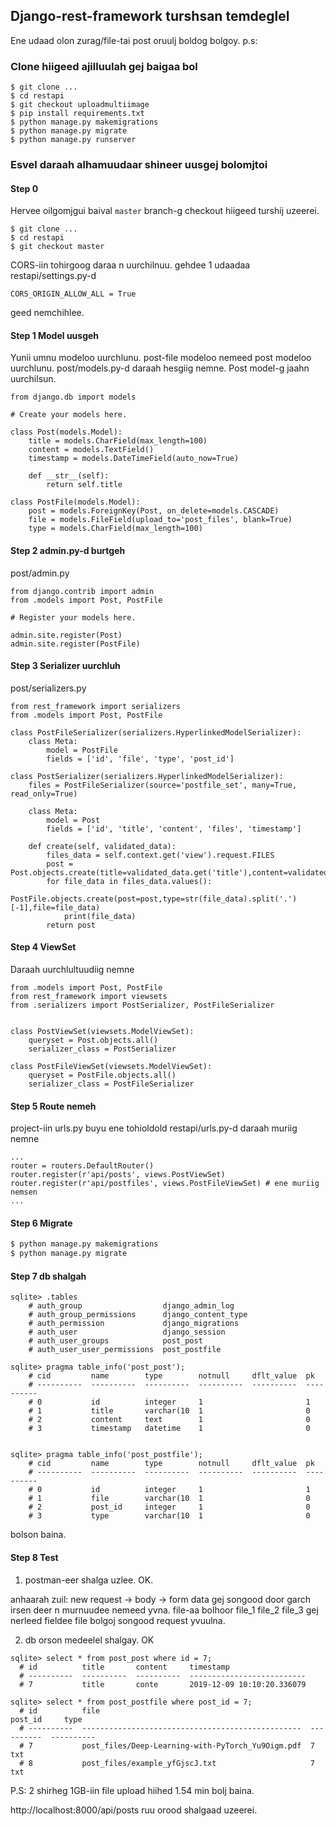 ## Django-rest-framework turshsan temdeglel

Ene udaad olon zurag/file-tai post oruulj boldog bolgoy.
p.s:

### Clone hiigeed ajilluulah gej baigaa bol

```
$ git clone ...
$ cd restapi
$ git checkout uploadmultiimage
$ pip install requirements.txt
$ python manage.py makemigrations
$ python manage.py migrate
$ python manage.py runserver
```

### Esvel daraah alhamuudaar shineer uusgej bolomjtoi

#### Step 0
Hervee oilgomjgui baival ```master``` branch-g checkout hiigeed turshij uzeerei.
```
$ git clone ...
$ cd restapi
$ git checkout master
```
CORS-iin tohirgoog daraa n uurchilnuu. gehdee 1 udaadaa
restapi/settings.py-d
```
CORS_ORIGIN_ALLOW_ALL = True
```
geed nemchihlee.

#### Step 1 Model uusgeh

Yunii umnu modeloo uurchlunu. post-file modeloo nemeed post modeloo uurchlunu.
post/models.py-d daraah hesgiig nemne. Post model-g jaahn uurchilsun.

```
from django.db import models

# Create your models here.

class Post(models.Model):
    title = models.CharField(max_length=100)
    content = models.TextField()
    timestamp = models.DateTimeField(auto_now=True)

    def __str__(self):
        return self.title

class PostFile(models.Model):
    post = models.ForeignKey(Post, on_delete=models.CASCADE)
    file = models.FileField(upload_to='post_files', blank=True)
    type = models.CharField(max_length=100)

```

#### Step 2 admin.py-d burtgeh

post/admin.py
```
from django.contrib import admin
from .models import Post, PostFile

# Register your models here.

admin.site.register(Post)
admin.site.register(PostFile)
```

#### Step 3 Serializer uurchluh

post/serializers.py
```
from rest_framework import serializers
from .models import Post, PostFile

class PostFileSerializer(serializers.HyperlinkedModelSerializer):
    class Meta:
        model = PostFile
        fields = ['id', 'file', 'type', 'post_id']

class PostSerializer(serializers.HyperlinkedModelSerializer):
    files = PostFileSerializer(source='postfile_set', many=True, read_only=True)

    class Meta:
        model = Post
        fields = ['id', 'title', 'content', 'files', 'timestamp']

    def create(self, validated_data):
        files_data = self.context.get('view').request.FILES
        post = Post.objects.create(title=validated_data.get('title'),content=validated_data.get('content'))
        for file_data in files_data.values():
            PostFile.objects.create(post=post,type=str(file_data).split('.')[-1],file=file_data)
            print(file_data)
        return post
```

#### Step 4 ViewSet

Daraah uurchlultuudiig nemne
```
from .models import Post, PostFile
from rest_framework import viewsets
from .serializers import PostSerializer, PostFileSerializer


class PostViewSet(viewsets.ModelViewSet):
    queryset = Post.objects.all()
    serializer_class = PostSerializer

class PostFileViewSet(viewsets.ModelViewSet):
    queryset = PostFile.objects.all()
    serializer_class = PostFileSerializer

```
#### Step 5 Route nemeh

project-iin urls.py buyu ene tohioldold restapi/urls.py-d daraah muriig nemne
```
...
router = routers.DefaultRouter()
router.register(r'api/posts', views.PostViewSet)
router.register(r'api/postfiles', views.PostFileViewSet) # ene muriig nemsen
...

```


#### Step 6 Migrate
```sh
$ python manage.py makemigrations
$ python manage.py migrate
```
#### Step 7 db shalgah

```
sqlite> .tables
    # auth_group                  django_admin_log          
    # auth_group_permissions      django_content_type       
    # auth_permission             django_migrations         
    # auth_user                   django_session            
    # auth_user_groups            post_post                 
    # auth_user_user_permissions  post_postfile

sqlite> pragma table_info('post_post');
    # cid         name        type        notnull     dflt_value  pk        
    # ----------  ----------  ----------  ----------  ----------  ----------
    # 0           id          integer     1                       1         
    # 1           title       varchar(10  1                       0         
    # 2           content     text        1                       0         
    # 3           timestamp   datetime    1                       0    


sqlite> pragma table_info('post_postfile');
    # cid         name        type        notnull     dflt_value  pk        
    # ----------  ----------  ----------  ----------  ----------  ----------
    # 0           id          integer     1                       1         
    # 1           file        varchar(10  1                       0         
    # 2           post_id     integer     1                       0         
    # 3           type        varchar(10  1                       0         

```
bolson baina.

#### Step 8 Test
1. postman-eer shalga uzlee. OK.

anhaarah zuil:
  new request -> body -> form data gej songood
  door garch irsen deer n murnuudee nemeed yvna.
  file-aa bolhoor file_1 file_2 file_3 gej nerleed fieldee file bolgoj songood request yvuulna.

2. db orson medeelel shalgay. OK

```
sqlite> select * from post_post where id = 7;
  # id          title       content     timestamp                 
  # ----------  ----------  ----------  --------------------------
  # 7           title       conte       2019-12-09 10:10:20.336079

sqlite> select * from post_postfile where post_id = 7;
  # id          file                                               post_id     type      
  # ----------  -------------------------------------------------  ----------  ----------
  # 7           post_files/Deep-Learning-with-PyTorch_Yu9Oigm.pdf  7           txt       
  # 8           post_files/example_yfGjscJ.txt                     7           txt       
```


P.S: 2 shirheg 1GB-iin file upload hiihed 1.54 min bolj baina.

http://localhost:8000/api/posts ruu orood shalgaad uzeerei.
